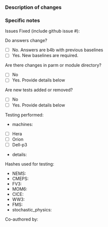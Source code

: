 ### Description of changes

### Specific notes

Issues Fixed (include github issue #):

Do answers change?
 - [ ] No. Answers are b4b with previous baselines
 - [ ] Yes. New baselines are required.
 
Are there changes in parm or module directory?
- [ ] No
- [ ] Yes.  Provide details below

Are new tests added or removed?
- [ ] No
- [ ] Yes.  Provide details below

Testing performed:
- machines:
- [ ] Hera
- [ ] Orion
- [ ] Dell-p3

- details:

Hashes used for testing:
- NEMS:
- CMEPS:
- FV3:
- MOM6:
- CICE:
- WW3:
- FMS:
- stochastic_physics:

Co-authored by:
